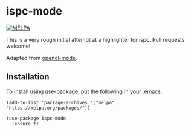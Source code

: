 # ispc-mode

[![MELPA](https://melpa.org/packages/ispc-mode-badge.svg)](https://melpa.org/#/ispc-mode)

This is a very rough initial attempt at a highlighter for ispc. Pull requests
welcome!

Adapted from [opencl-mode](https://github.com/salmanebah/opencl-mode).

## Installation

To install using [use-package](https://github.com/jwiegley/use-package), put the
following in your .emacs:

```elisp
(add-to-list 'package-archives '("melpa" . "https://melpa.org/packages/"))

(use-package ispc-mode
  :ensure t)
```

